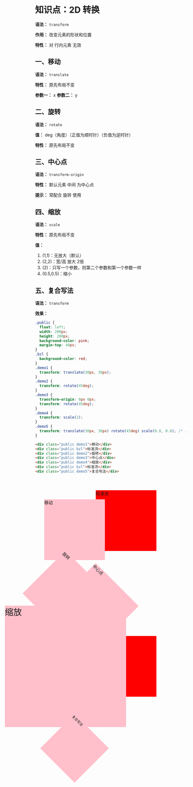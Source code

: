 # 知识点：2D 转换

**语法：** `transform`

**作用：** 改变元素的形状和位置

**特性：** 对 行内元素 无效

## 一、移动

**语法：** `translate`

**特性：** 原先布局不变

**参数一：** x
**参数二：** y

## 二、旋转

**语法：** `rotate`

**值：** deg（角度）（正值为顺时针）（负值为逆时针）

**特性：** 原先布局不变

## 三、中心点

**语法：** `transform-origin`

**特性：** 默认元素 中间 为中心点

**提示：** 常配合 旋转 使用

## 四、缩放

**语法：** `scale`

**特性：** 原先布局不变

**值：**
1. (1,1)：无放大（默认）
2. (2,2)：宽/高 放大 2倍 
3. (2)：只写一个参数，则第二个参数和第一个参数一样
4. (0.5,0.5)：缩小

## 五、复合写法

**语法：** `transform`

**效果：**
```css
.public {
  float: left;
  width: 200px;
  height: 200px;
  background-color: pink;
  margin-top: 40px;
}
.bzl {
  background-color: red;
}
.demo1 {
  transform: translate(30px, 30px);
}
.demo2 {
  transform: rotate(45deg);
}
.demo3 {
  transform-origin: 0px 0px;
  transform: rotate(45deg);
}
.demo4 {
  transform: scale(2);
}
.demo5 {
  transform: translate(30px, 30px) rotate(45deg) scale(0.8, 0.8); /* ...等 */
}
```
```html
<div class="public demo1">移动</div>
<div class="public bzl">标准流</div>
<div class="public demo2">旋转</div>
<div class="public demo3">中心点</div>
<div class="public demo4">缩放</div>
<div class="public bzl">标准流</div>
<div class="public demo5">复合写法</div>
```
<!DOCTYPE html>
<html lang="zh-CN">
  <head>
    <meta charset="UTF-8" />
    <title>Document</title>
    <style>
      .public {
        float: left;
        width: 200px;
        height: 200px;
        background-color: pink;
        margin-top: 40px;
      }
      .bzl {
        background-color: red;
      }
      .demo1 {
        transform: translate(30px, 30px);
      }
      .demo2 {
        transform: rotate(45deg);
      }
      .demo3 {
        transform-origin: 0px 0px;
        transform: rotate(45deg);
      }
      .demo4 {
        transform: scale(2);
      }
      .demo5 {
        transform: translate(30px, 30px) rotate(45deg) scale(0.8, 0.8); /* ...等 */
      }
    </style>
  </head>
  <body>
    <div class="public demo1">移动</div>
    <div class="public bzl">标准流</div>
    <div class="public demo2">旋转</div>
    <div class="public demo3">中心点</div>
    <div class="public demo4">缩放</div>
    <div class="public bzl">标准流</div>
    <div class="public demo5">复合写法</div>
  </body>
</html>
